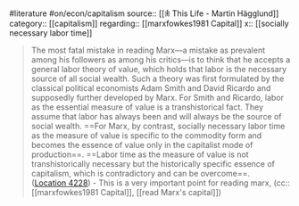 #literature #on/econ/capitalism 
source:: [[𖠫 This Life - Martin Hägglund]]
category:: [[capitalism]]
regarding:: [[marxfowkes1981 Capital]]
x:: [[socially necessary labor time]]

> The most fatal mistake in reading Marx—a mistake as prevalent among his followers as among his critics—is to think that he accepts a general labor theory of value, which holds that labor is the necessary source of all social wealth. Such a theory was first formulated by the classical political economists Adam Smith and David Ricardo and supposedly further developed by Marx. For Smith and Ricardo, labor as the essential measure of value is a transhistorical fact. They assume that labor has always been and will always be the source of social wealth. ==For Marx, by contrast, socially necessary labor time as the measure of value is specific to the commodity form and becomes the essence of value only in the capitalist mode of production==. ==Labor time as the measure of value is not transhistorically necessary but the historically specific essence of capitalism, which is contradictory and can be overcome==. ([Location 4228](https://readwise.io/to_kindle?action=open&asin=B072MXPYQB&location=4228))
	- This is a very important point for reading marx, (cc:: [[marxfowkes1981 Capital]], [[read Marx's capital]])